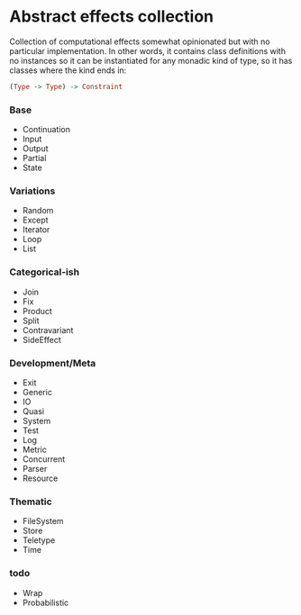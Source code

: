 # Abstract effects collection

Collection of computational effects somewhat opinionated but with no particular implementation.
In other words, it contains class definitions with no instances so it can be instantiated for
any monadic kind of type, so it has classes where the kind ends in:

```haskell
(Type -> Type) -> Constraint
```


### Base
- Continuation
- Input
- Output
- Partial
- State


### Variations
- Random
- Except
- Iterator
- Loop
- List


### Categorical-ish
- Join
- Fix
- Product
- Split
- Contravariant
- SideEffect


### Development/Meta
- Exit
- Generic
- IO
- Quasi
- System
- Test
- Log
- Metric
- Concurrent
- Parser
- Resource


### Thematic
- FileSystem
- Store
- Teletype
- Time


### todo
- Wrap
- Probabilistic

